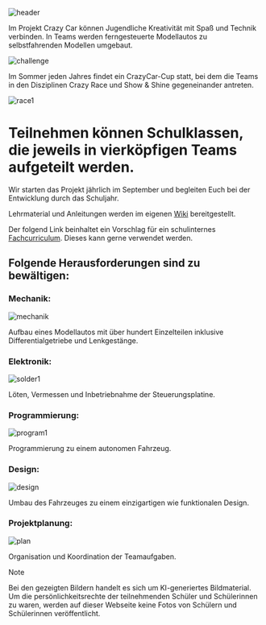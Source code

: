 ![header](resource/header.jpg)

Im Projekt Crazy Car können Jugendliche Kreativität mit Spaß und Technik verbinden. In Teams werden ferngesteuerte Modellautos zu selbstfahrenden Modellen umgebaut.

![challenge](resource/challenge.jpg)

Im Sommer jeden Jahres findet ein CrazyCar-Cup statt, bei dem die Teams in den Disziplinen Crazy Race und Show & Shine gegeneinander antreten.

![race1](resource/race1.jpg)

# Teilnehmen können Schulklassen, die jeweils in vierköpfigen Teams aufgeteilt werden.
Wir starten das Projekt jährlich im September und begleiten Euch bei der Entwicklung durch das Schuljahr. 

Lehrmaterial und Anleitungen werden im eigenen [Wiki](https://github.com/FHW-Appel/CrazyCar/wiki) bereitgestellt.

Der folgend Link beinhaltet ein Vorschlag für ein schulinternes [Fachcurriculum](https://github.com/FHW-Appel/CrazyCar/wiki/Vorschlag-schulinternes-Fachcurriculum). Dieses kann gerne verwendet werden.

## Folgende Herausforderungen sind zu bewältigen:
### Mechanik: 
![mechanik](resource/mechanik.jpg)

Aufbau eines Modellautos mit über hundert Einzelteilen inklusive Differentialgetriebe und Lenkgestänge.

### Elektronik: 
![solder1](resource/solder1.jpg)

Löten, Vermessen und Inbetriebnahme der Steuerungsplatine.

### Programmierung:
![program1](resource/program1.jpg)

Programmierung zu einem autonomen Fahrzeug.

### Design: 
![design](resource/design.jpg)

Umbau des Fahrzeuges zu einem einzigartigen wie funktionalen Design.

### Projektplanung: 
![plan](resource/plan.jpg)

Organisation und Koordination der Teamaufgaben.


> [!NOTE]
> Bei den gezeigten Bildern handelt es sich um KI-generiertes Bildmaterial. Um die persönlichkeitsrechte der teilnehmenden Schüler und Schülerinnen zu waren, werden auf dieser Webseite keine Fotos von Schülern und Schülerinnen veröffentlicht.